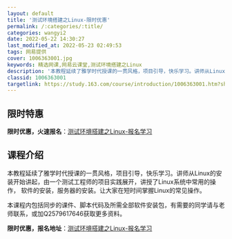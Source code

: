```yaml
---
layout: default
title: '测试环境搭建之Linux-限时优惠'
permalink: /:categories/:title/
categories: wangyi2
date: 2022-05-22 14:30:27
last_modified_at: 2022-05-23 02:49:53
tags: 网易提供
cover: 1006363001.jpg
keywords: 精选网课,网易云课堂,测试环境搭建之Linux
description: '本教程延续了雅学时代授课的一贯风格，项目引导，快乐学习。讲师从Linux的安装开始讲起，由一个测试工程师的项目实践展开，'
classid: 1006363001
targetlink: https://study.163.com/course/introduction/1006363001.htm?share=1&shareId=1025206652&utm_campaign=share&utm_medium=iphoneShare&utm_source=&utm_u=1025206652
---
```


## 限时特惠

**限时优惠，火速报名**：[测试环境搭建之Linux-报名学习](https://study.163.com/course/introduction/1006363001.htm?share=1&shareId=1025206652&utm_campaign=share&utm_medium=iphoneShare&utm_source=&utm_u=1025206652)

## 课程介绍

本教程延续了雅学时代授课的一贯风格，项目引导，快乐学习。讲师从Linux的安装开始讲起，由一个测试工程师的项目实践展开，讲授了Linux系统中常用的操作， 软件的安装，服务器的安装。让大家在短时间掌握Linux的常见操作。



本课程内包括同步的课件、脚本代码及所需全部软件安装包，有需要的同学请与老师联系，或加Q2579617646获取更多资料。

**限时优惠，报名地址**：[测试环境搭建之Linux-报名学习](https://study.163.com/course/introduction/1006363001.htm?share=1&shareId=1025206652&utm_campaign=share&utm_medium=iphoneShare&utm_source=&utm_u=1025206652)

